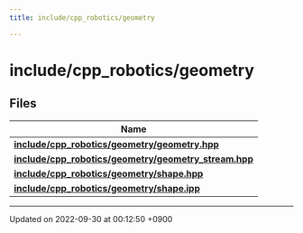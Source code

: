 ```yaml
---
title: include/cpp_robotics/geometry

---
```


# include/cpp_robotics/geometry



## Files

| Name           |
| -------------- |
| **[include/cpp_robotics/geometry/geometry.hpp](/cpp_robotics/doxybook/Files/geometry_8hpp/#file-geometry.hpp)**  |
| **[include/cpp_robotics/geometry/geometry_stream.hpp](/cpp_robotics/doxybook/Files/geometry__stream_8hpp/#file-geometry-stream.hpp)**  |
| **[include/cpp_robotics/geometry/shape.hpp](/cpp_robotics/doxybook/Files/shape_8hpp/#file-shape.hpp)**  |
| **[include/cpp_robotics/geometry/shape.ipp](/cpp_robotics/doxybook/Files/shape_8ipp/#file-shape.ipp)**  |






-------------------------------

Updated on 2022-09-30 at 00:12:50 +0900
